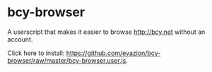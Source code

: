 # bcy-browser

A userscript that makes it easier to browse http://bcy.net without an account.

Click here to install: https://github.com/evazion/bcy-browser/raw/master/bcy-browser.user.js.
